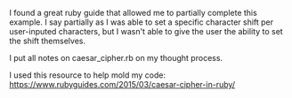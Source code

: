 I found a great ruby guide that allowed me to partially complete this example. I say partially as I was able to set a specific character shift per user-inputed characters, but I wasn't able to give the user the ability to set the shift themselves.

I put all notes on caesar_cipher.rb on my thought process.

I used this resource to help mold my code: https://www.rubyguides.com/2015/03/caesar-cipher-in-ruby/

